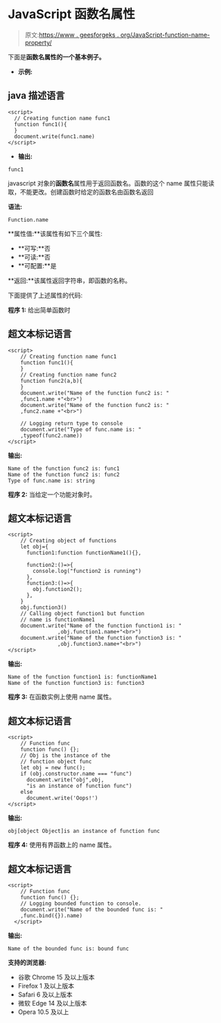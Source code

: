 # JavaScript 函数名属性

> 原文:[https://www . geesforgeks . org/JavaScript-function-name-property/](https://www.geeksforgeeks.org/javascript-function-name-property/)

下面是**函数名属性的一个基本例子。**

*   **示例:**

## java 描述语言

```
<script>
  // Creating function name func1
  function func1(){
  }
  document.write(func1.name)
</script>
```

*   **输出:**

```
func1

```

javascript 对象的**函数名**属性用于返回函数名。函数的这个 name 属性只能读取，不能更改。创建函数时给定的函数名由函数名返回

**语法:**

```
Function.name

```

**属性值:**该属性有如下三个属性:

*   **可写:**否
*   **可读:**否
*   **可配置:**是

**返回:**该属性返回字符串，即函数的名称。

下面提供了上述属性的代码:

**程序 1:** 给出简单函数时

## 超文本标记语言

```
<script>
    // Creating function name func1
    function func1(){
    }
    // Creating function name func2
    function func2(a,b){
    }
    document.write("Name of the function func2 is: "
    ,func1.name +"<br>")
    document.write("Name of the function func2 is: "
    ,func2.name +"<br>")

    // Logging return type to console
    document.write("Type of func.name is: "
    ,typeof(func2.name))
</script>
```

**输出:**

```
Name of the function func2 is: func1
Name of the function func2 is: func2
Type of func.name is: string
```

**程序 2:** 当给定一个功能对象时。

## 超文本标记语言

```
<script>
    // Creating object of functions
    let obj={
      function1:function functionName1(){},

      function2:()=>{
        console.log("function2 is running")
      },
      function3:()=>{
        obj.function2();
      },
    }
    obj.function3()
    // Calling object function1 but function 
    // name is functionName1
    document.write("Name of the function function1 is: "
                ,obj.function1.name+"<br>")
    document.write("Name of the function function3 is: "
                ,obj.function3.name+"<br>")
</script>
```

**输出:**

```
Name of the function function1 is: functionName1
Name of the function function3 is: function3
```

**程序 3:** 在函数实例上使用 name 属性。

## 超文本标记语言

```
<script>
    // Function func
    function func() {};
    // Obj is the instance of the 
    // function object func
    let obj = new func();
    if (obj.constructor.name === "func")
      document.write("obj",obj,
      "is an instance of function func")
    else
      document.write('Oops!')
</script>
```

**输出:**

```
obj[object Object]is an instance of function func
```

**程序 4:** 使用有界函数上的 name 属性。

## 超文本标记语言

```
<script>
    // Function func
    function func() {};
    // Logging bounded function to console.
    document.write("Name of the bounded func is: "
    ,func.bind({}).name)
  </script>
```

**输出:**

```
Name of the bounded func is: bound func
```

**支持的浏览器:**

*   谷歌 Chrome 15 及以上版本
*   Firefox 1 及以上版本
*   Safari 6 及以上版本
*   微软 Edge 14 及以上版本
*   Opera 10.5 及以上